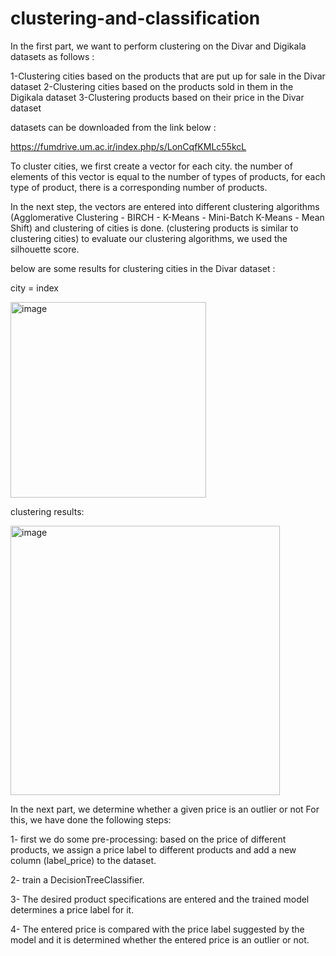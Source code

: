 # clustering-and-classification
 In the first part, we want to perform clustering on the Divar and Digikala datasets as follows :

1-Clustering cities based on the products that are put up for sale in the Divar dataset
2-Clustering cities based on the products sold in them in the Digikala dataset
3-Clustering products based on their price in the Divar dataset

datasets can be downloaded from the link below :

https://fumdrive.um.ac.ir/index.php/s/LonCqfKMLc55kcL

To cluster cities, we first create a vector for each city.
the number of elements of this vector is equal to the number of types of products, for each type of product, there is a corresponding number of products.

In the next step, the vectors are entered into different clustering algorithms (Agglomerative Clustering - BIRCH - K-Means - Mini-Batch K-Means - Mean Shift) and clustering of cities is done. (clustering products is similar to clustering cities)
to evaluate our clustering algorithms, we used the silhouette score.

below are some results for clustering cities in the Divar dataset :

city = index

<img width="313" alt="image" src="https://user-images.githubusercontent.com/47056654/195443003-04a8920c-b4cf-464b-a0df-fe5d32a9c725.png">

clustering results:

<img width="431" alt="image" src="https://user-images.githubusercontent.com/47056654/195443017-80d0da88-6a9f-47b0-a98f-21701394036c.png">

In the next part, we determine whether a given price is an outlier or not
For this, we have done the following steps:

1- first we do some pre-processing: based on the price of different products, we assign a price label to different products and add a new column (label_price) to the dataset.

2- train a DecisionTreeClassifier.

3- The desired product specifications are entered and the trained model determines a price label for it.

4- The entered price is compared with the price label suggested by the model and it is determined whether the entered price is an outlier or not.

